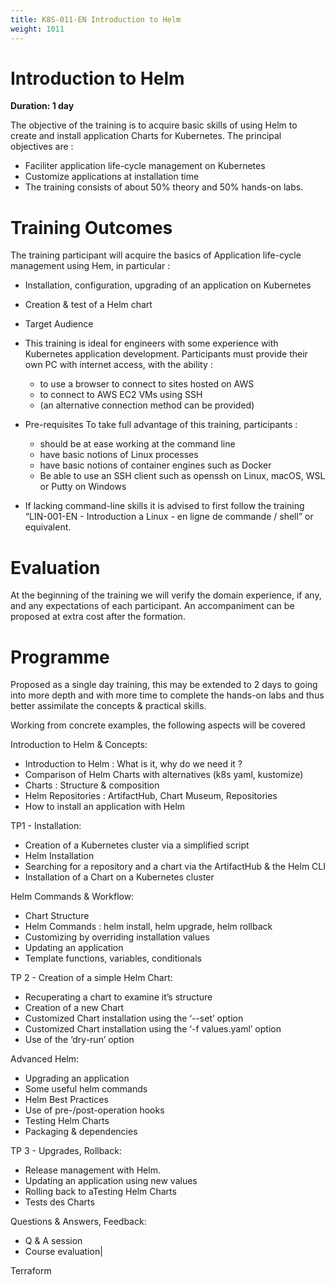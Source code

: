 ```yaml
---
title: K8S-011-EN Introduction to Helm
weight: 1011
---
```

# Introduction to Helm
**Duration: 1 day**

The objective of the training is to acquire basic skills of using Helm to create and install application Charts for Kubernetes.  The principal objectives are :
  - Faciliter application life-cycle management on Kubernetes
  - Customize applications at installation time
  - The training consists of about 50% theory and 50% hands-on labs.


# Training Outcomes

The training participant will acquire the basics of Application life-cycle management using Hem, in particular :
  - Installation, configuration, upgrading of an application on Kubernetes
  - Creation & test of a Helm chart
  - Target Audience
  - This training is ideal for engineers with some experience with Kubernetes application development.
Participants must provide their own PC with internet access, with the ability :
    - to use a browser to connect to sites hosted on AWS
    - to connect to AWS EC2 VMs using SSH
    - (an alternative connection method can be provided)

  - Pre-requisites
To take full advantage of this training, participants :
    - should be at ease working at the command line
    - have basic notions of Linux processes
    - have basic notions of container engines such as Docker
    - Be able to use an SSH client such as openssh on Linux, macOS, WSL or Putty on Windows

  - If lacking command-line skills it is advised to first follow the training “LIN-001-EN - Introduction a Linux - en ligne de commande / shell” or equivalent.


# Evaluation

At the beginning of the training we will verify the domain experience, if any, and any expectations of each participant.
An accompaniment can be proposed at extra cost after the formation.


# Programme

Proposed as a single day training, this may be extended to 2 days to going into more depth and with more time to complete the hands-on labs and thus better assimilate the concepts & practical skills.

Working from concrete examples, the following aspects will be covered

Introduction to Helm & Concepts:
  - Introduction to Helm : What is it, why do we need it ?
  - Comparison of Helm Charts with alternatives (k8s yaml, kustomize)
  - Charts : Structure & composition
  - Helm Repositories : ArtifactHub, Chart Museum, Repositories
  - How to install an application with Helm

TP1 - Installation:
  - Creation of a Kubernetes cluster via a simplified script
  - Helm Installation
  - Searching for a repository and a chart via the ArtifactHub & the Helm CLI
  - Installation of a Chart on a Kubernetes cluster

Helm Commands & Workflow:
  - Chart Structure
  - Helm Commands : helm install, helm upgrade, helm rollback
  - Customizing by overriding installation values
  - Updating an application
  - Template functions, variables, conditionals

TP 2 - Creation of a simple Helm Chart:
  - Recuperating a chart to examine it’s structure
  - Creation of a new Chart
  - Customized Chart installation using the ‘--set’  option
  - Customized Chart installation using the ‘-f values.yaml’  option
  - Use of the ‘dry-run’ option

Advanced Helm:
  - Upgrading an application
  - Some useful helm commands
  - Helm Best Practices
  - Use of pre-/post-operation hooks
  - Testing Helm Charts
  - Packaging & dependencies

TP 3 - Upgrades, Rollback:
  - Release management with Helm.
  - Updating an application using new values
  - Rolling back to aTesting Helm Charts
  - Tests des Charts

Questions & Answers, Feedback:
  - Q & A session
  - Course evaluation|




Terraform
